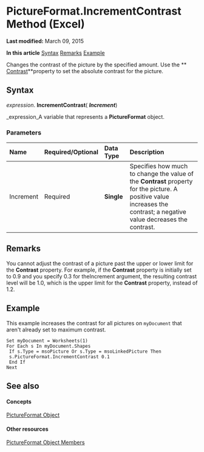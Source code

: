 
# PictureFormat.IncrementContrast Method (Excel)

 **Last modified:** March 09, 2015

 **In this article**
 [Syntax](#sectionSection0)
 [Remarks](#sectionSection1)
 [Example](#sectionSection2)


Changes the contrast of the picture by the specified amount. Use the  ** [Contrast](994cfca5-8ddb-d943-63c8-21abe8508de6.md)**property to set the absolute contrast for the picture.


## Syntax
<a name="sectionSection0"> </a>

 _expression_. **IncrementContrast**( **_Increment_**)

 _expression_A variable that represents a  **PictureFormat** object.


### Parameters



|**Name**|**Required/Optional**|**Data Type**|**Description**|
|:-----|:-----|:-----|:-----|
|Increment|Required| **Single**|Specifies how much to change the value of the  **Contrast** property for the picture. A positive value increases the contrast; a negative value decreases the contrast.|

## Remarks
<a name="sectionSection1"> </a>

You cannot adjust the contrast of a picture past the upper or lower limit for the  **Contrast** property. For example, if the **Contrast** property is initially set to 0.9 and you specify 0.3 for theIncrement argument, the resulting contrast level will be 1.0, which is the upper limit for the **Contrast** property, instead of 1.2.


## Example
<a name="sectionSection2"> </a>

This example increases the contrast for all pictures on  `myDocument` that aren't already set to maximum contrast.


```
Set myDocument = Worksheets(1) 
For Each s In myDocument.Shapes 
 If s.Type = msoPicture Or s.Type = msoLinkedPicture Then 
 s.PictureFormat.IncrementContrast 0.1 
 End If 
Next
```


## See also
<a name="sectionSection2"> </a>


#### Concepts


 [PictureFormat Object](7e8ec723-b6e0-fdc9-ff4e-22cbb31be4df.md)
#### Other resources


 [PictureFormat Object Members](d27d6074-2698-2b1d-87cb-c9cc187354c3.md)
